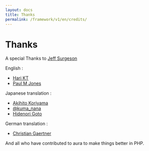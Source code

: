 ```yaml
---
layout: docs
title: Thanks
permalink: /framework/v1/en/credits/
---
```


# Thanks #

A special Thanks to [Jeff Surgeson](https://github.com/jsurgeson)

English :

* [Hari KT](http://harikt.com/)
* [Paul M Jones](http://paul-m-jones.com/)

Japanese translation :

* [Akihito Koriyama](https://github.com/koriym)
* [@kuma_nana](https://github.com/kumamidori)
* [Hidenori Goto](https://github.com/hidenorigoto)

German translation :

* [Christian Gaertner](https://github.com/ChristianGaertner)

And all who have contributed to aura to make things better in PHP.
